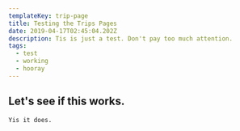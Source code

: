 ```yaml
---
templateKey: trip-page
title: Testing the Trips Pages
date: 2019-04-17T02:45:04.202Z
description: Tis is just a test. Don't pay too much attention.
tags:
  - test
  - working
  - hooray
---
```

## Let's see if this works.

```
Yis it does.
```
